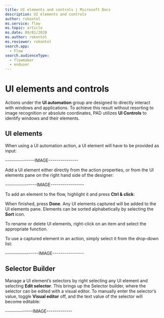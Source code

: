 ```yaml
---
title: UI elements and controls | Microsoft Docs
description: UI elements and controls
author: rokontol
ms.service: flow
ms.topic: article
ms.date: 09/01/2020
ms.author: rokontol
ms.reviewer: rokontol
search.app: 
  - Flow
search.audienceType: 
  - flowmaker
  - enduser
---
```


# UI elements and controls

Actions under the **UI automation** group are designed to directly interact with windows and applications. To achieve this result without resorting to image recognition or absolute coordinates, PAD utilizes **UI Controls** to identify windows and their elements.

## UI elements
When using a UI automation action, a UI element will have to be provided as input:

---------------IMAGE---------------

Add a UI element either directly from the action properties, or from the UI elements pane on the right hand side of the designer:

----------------IMAGE-----------------

To add an element to the flow, highlight it and press **Ctrl & click**:

When finished, press **Done**. Any UI elements captured will be added to the UI elements pane. Elements can be sorted alphabetically by selecting the **Sort** icon.

To rename or delete UI elements, right-click on an item and select the appropriate function.

To use a captured element in an action, simply select it from the drop-down list:

-----------------IMAGE----------------

## Selector Builder
Manage a UI element’s selectors by right selecting any UI element and selecting **Edit selector**. This brings up the Selector builder, where the selector can be edited with a visual editor. To manually enter the selector’s value, toggle **Visual editor** off, and the text value of the selector will become editable:

--------------IMAGE-------------